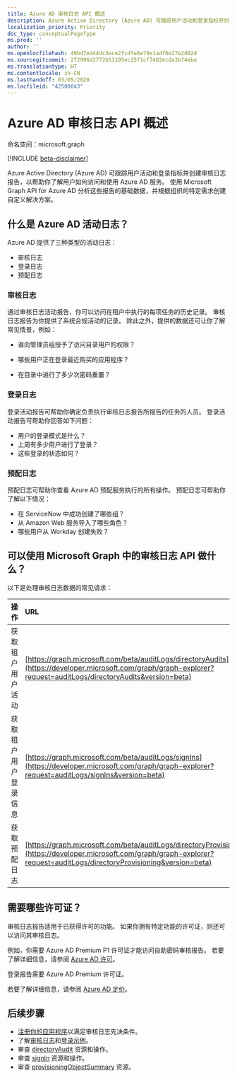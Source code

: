```yaml
---
title: Azure AD 审核日志 API 概述
description: Azure Active Directory (Azure AD) 可跟踪用户活动和登录指标并创建审核日志报告，以帮助你了解用户如何访问和使用 Azure AD 服务。 使用 Microsoft Graph API for Azure AD 分析这些报告的基础数据，并根据组织的特定需求创建自定义解决方案。
localization_priority: Priority
doc_type: conceptualPageType
ms.prod: ''
author: ''
ms.openlocfilehash: 49bd7ed44dc3ece2fcdfe6e79e1adf6e27e2d02d
ms.sourcegitcommit: 272996d2772b51105ec25f1cf7482ecda3b74ebe
ms.translationtype: HT
ms.contentlocale: zh-CN
ms.lasthandoff: 03/05/2020
ms.locfileid: "42508043"
---
```

# <a name="azure-ad-audit-log-api-overview"></a>Azure AD 审核日志 API 概述

命名空间：microsoft.graph

[!INCLUDE [beta-disclaimer](../../includes/beta-disclaimer.md)]

Azure Active Directory (Azure AD) 可跟踪用户活动和登录指标并创建审核日志报告，以帮助你了解用户如何访问和使用 Azure AD 服务。 使用 Microsoft Graph API for Azure AD 分析这些报告的基础数据，并根据组织的特定需求创建自定义解决方案。

## <a name="what-are-azure-ad-activity-logs"></a>什么是 Azure AD 活动日志？

Azure AD 提供了三种类型的活动日志：

- 审核日志 
- 登录日志
- 预配日志

### <a name="audit-logs"></a>审核日志

通过审核日志活动报告，你可以访问在租户中执行的每项任务的历史记录。 审核日志报告为你提供了系统合规活动的记录。 除此之外，提供的数据还可让你了解常见情景，例如：

- 谁向管理员组授予了访问目录用户的权限？

- 哪些用户正在登录最近购买的应用程序？

- 在目录中进行了多少次密码重置？

### <a name="sign-in-logs"></a>登录日志

登录活动报告可帮助你确定负责执行审核日志报告所报告的任务的人员。 登录活动报告可帮助你回答如下问题：

- 用户的登录模式是什么？
- 上周有多少用户进行了登录？
- 这些登录的状态如何？

### <a name="provisioning-logs"></a>预配日志
预配日志可帮助你查看 Azure AD 预配服务执行的所有操作。 预配日志可帮助你了解以下情况：

- 在 ServiceNow 中成功创建了哪些组？
- 从 Amazon Web 服务导入了哪些角色？
- 哪些用户从 Workday 创建失败？

## <a name="what-can-i-do-with-audit-log-apis-in-microsoft-graph"></a>可以使用 Microsoft Graph 中的审核日志 API 做什么？

以下是处理审核日志数据的常见请求：

操作 | URL
:----------|:----
获取租户用户活动 | [https://graph.microsoft.com/beta/auditLogs/directoryAudits](https://developer.microsoft.com/graph/graph-explorer?request=auditLogs/directoryAudits&version=beta)
获取租户用户登录信息 | [https://graph.microsoft.com/beta/auditLogs/signIns](https://developer.microsoft.com/graph/graph-explorer?request=auditLogs/signIns&version=beta)
获取预配日志 | [https://graph.microsoft.com/beta/auditLogs/directoryProvisioning](https://developer.microsoft.com/graph/graph-explorer?request=auditLogs/directoryProvisioning&version=beta)

## <a name="what-licenses-do-i-need"></a>需要哪些许可证？

审核日志报告适用于已获得许可的功能。  如果你拥有特定功能的许可证，则还可以访问其审核日志。

例如，你需要 Azure AD Premium P1 许可证才能访问自助密码审核报告。  若要了解详细信息，请参阅 [Azure AD 许可](https://azure.microsoft.com/pricing/details/active-directory/)。

登录报告需要 Azure AD Premium 许可证。

若要了解详细信息，请参阅 [Azure AD 定价](https://azure.microsoft.com/pricing/details/active-directory/)。

## <a name="next-steps"></a>后续步骤

- [注册你的应用程序](https://docs.microsoft.com/azure/active-directory/active-directory-reporting-api-prerequisites-azure-portal)以满足审核日志先决条件。 
- 了解[审核日志](https://docs.microsoft.com/azure/active-directory/active-directory-reporting-api-audit-samples)和[登录示例](https://docs.microsoft.com/azure/active-directory/active-directory-reporting-api-sign-in-activity-samples)。  
- 审查 [directoryAudit](directoryaudit.md) 资源和操作。
- 审查 [signIn](signin.md) 资源和操作。 
- 审查 [provisioningObjectSummary](provisioningobjectsummary.md) 资源。
